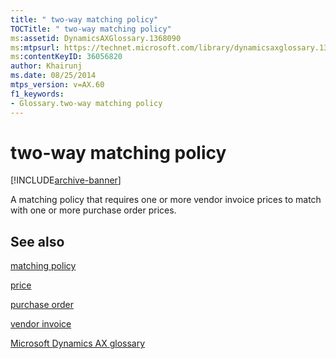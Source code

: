 ```yaml
---
title: " two-way matching policy"
TOCTitle: " two-way matching policy"
ms:assetid: DynamicsAXGlossary.1368090
ms:mtpsurl: https://technet.microsoft.com/library/dynamicsaxglossary.1368090(v=AX.60)
ms:contentKeyID: 36056820
author: Khairunj
ms.date: 08/25/2014
mtps_version: v=AX.60
f1_keywords:
- Glossary.two-way matching policy
---
```


# two-way matching policy


[!INCLUDE[archive-banner](includes/archive-banner.md)]

A matching policy that requires one or more vendor invoice prices to match with one or more purchase order prices.

## See also

[matching policy](matching-policy.md)

[price](price.md)

[purchase order](purchase-order.md)

[vendor invoice](vendor-invoice.md)

[Microsoft Dynamics AX glossary](glossary/microsoft-dynamics-ax-glossary.md)

  


